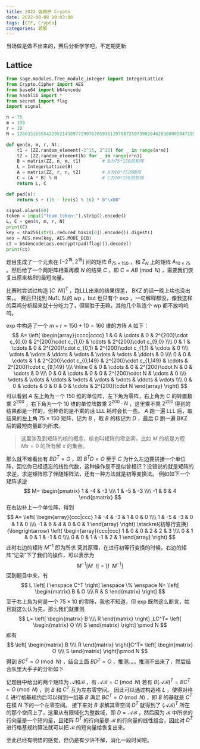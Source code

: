 ```yaml
---
title: 2022 强网杯 Crypto
date: 2022-08-08 10:03:00
tags: [CTF, Crypto]
categories: 题解
---
```


当场做是做不出来的，赛后分析学学吧，不定期更新
<!--more-->

## Lattice

```python
from sage.modules.free_module_integer import IntegerLattice
from Crypto.Cipher import AES
from base64 import b64encode
from hashlib import *
from secret import flag
import signal

n = 75
m = 150
r = 10
N = 126633165554229521438977290762059361297987250739820462036000284719563379254544315991201997343356439034674007770120263341747898897565056619503383631412169301973302667340133958109

def gen(n, m, r, N):
    t1 = [ZZ.random_element(-2^15, 2^15) for _ in range(n*m)]
    t2 = [ZZ.random_element(N) for _ in range(r*n)]
    B = matrix(ZZ, n, m, t1)        # B为75*150的矩阵
    L = IntegerLattice(B)
    A = matrix(ZZ, r, n, t2)        # A为10*75的矩阵
    C = (A * B) % N                 # C为10*150的矩阵
    return L, C

def pad(s):
    return s + (16 - len(s) % 16) * b"\x00"

signal.alarm(60)
token = input("team token:").strip().encode()
L, C = gen(n, m, r, N)
print(C)
key = sha256(str(L.reduced_basis[0]).encode()).digest()
aes = AES.new(key, AES.MODE_ECB)
ct = b64encode(aes.encrypt(pad(flag))).decode()
print(ct)
```

题目生成了一个元素在 $[-2^{15},2^{15}]$ 间的矩阵 $B_{75\times150}$ ，和 $Z_N$ 上的矩阵 $A_{10\times75}$ 。然后给了一个两矩阵相乘再模 $N$ 的结果 $C$ ，即 $C=AB\pmod N$ ，需要我们恢复出原来格$B$的最短向量。

比赛时尝试过构造 $\left[ C \enspace NI\right]^T$ ，跑LLL出来的结果很差， BKZ 的话一晚上啥也没出来。。
赛后只找到 Nu1L 队的 wp ，but 也只有个 exp ，一句解释都没，像我这样的菜鸡分析起来就十分吃力了，但聊胜于无嘛，其他几个队连个 wp 都不放呜呜呜。

exp 中构造了一个 $m+r=150+10=160$ 维的方阵 $A$ 如下：
$$
A=
\left(
\begin{array}{cccc|cccc}
1 & 0 & \cdots & 0 & 2^{200}\cdot c_{0,0} & 2^{200}\cdot c_{1,0} & \cdots & 2^{200}\cdot c_{9,0} \\\\
0 & 1 & \cdots & 0 & 2^{200}\cdot c_{0,1} & 2^{200}\cdot c_{1,1} & \cdots & 0 \\\\
\vdots & \vdots & \ddots & \vdots & \vdots & \vdots & \ddots & 0 \\\\
0 & 0 & \cdots & 1 & 2^{200}\cdot c_{0,149} & 2^{200}\cdot c_{1,149} & \cdots & 2^{200}\cdot c_{9,149} \\\\ \hline
0 & 0 & \cdots & 0 & 2^{200}\cdot N & 0 & \cdots & 0 \\\\
0 & 0 & \cdots & 0 & 0 & 2^{200}\cdot N & \cdots & 0 \\\\
\vdots & \vdots & \ddots & \vdots & \vdots & \vdots & \ddots & \vdots \\\\
0 & 0 & \cdots & 0 & 0 & 0 & \cdots & 2^{200}\cdot N
\end{array}
\right)
$$
可以看到 $A$ 左上角为一个 $150$ 维的单位阵，左下角为零阵，右上角为 $C$ 的转置数乘 $2^{200}$ ，右下角为一个 $10$ 维的单位阵数乘 $2^{200}\cdot N$ ，这里乘不乘 $2^{200}$ 得到的结果都是一样的，但神奇的是不乘的话 LLL 耗时会长一些。
$A$ 跑一遍 LLL 后，取结果的左上角 $75\times150$ 矩阵，记为 $B$ ，取 $B$ 的核记为 $D$ ，最后 $D$ 跑一遍 BKZ 后的最短向量即为所求。
> 这里涉及到矩阵的核的概念，核也叫矩阵的零空间，比如 $M$ 的核是方程 $Mx=0$ 的所有解 $x$ 的集合。

那么就不难看出有 $BD^T=O$ ，即 $B^TD=O$
至于 $C$ 为什么左边要拼接一个单位阵，回忆你已经遗忘的线性代数，这种操作是不是似曾相识？没错说的就是矩阵的求逆，求逆矩阵除了伴随矩阵法，还有一种方法就是初等变换法。
例如如下一个矩阵求逆
$$
M=
\begin{pmatrix}
1 & -4 & -3 \\\\
1 & -5 & -3 \\\\
-1 & 6 & 4
\end{pmatrix}
$$
在右边补上一个单位阵，得到
$$
A=
\left(
\begin{array}{ccc|ccc}
1 & -4 & -3 & 1 & 0 & 0 \\\\
1 & -5 & -3 & 0 & 1 & 0 \\\\
-1 & 6 & 4 & 0 & 0 & 1
\end{array}
\right)
\stackrel{初等行变换}{\longrightarrow}
\left(
\begin{array}{ccc|ccc}
1 & 0 & 0 & 2 & 2 & 3 \\\\
0 & 1 & 0 & 1 & -1 & 0 \\\\
0 & 0 & 1 & -1 & 2 & 1
\end{array}
\right)
$$
此时右边的矩阵 $M^{-1}$ 即为所求
究其原理，在进行初等行变换的时候，右边的矩阵“记录”下了我们的操作，可以表示为
$$
M^{-1}
\left[
    M\enspace I
\right] =
\left[
    I\enspace M^{-1}
\right]
$$
回到题目中来，有
$$
L
\left[
    I \enspace C^T
\right]
 \enspace \% \enspace N=
\left[
\begin{matrix}
    B & O \\\\
    R & S
\end{matrix}
\right]
$$
至于右上角为何是一个 $75\times10$ 的零阵，我也不知道，但 exp 既然这么断言，姑且就这么认为先，那么我们就推测
$$
L=
\left[
\begin{matrix}
    B \\\\
    R
\end{matrix}
\right]
,LC^T=
\left[
\begin{matrix}
    O \\\\
    S
\end{matrix}
\right]
\pmod N
$$
即有
$$
\left[
\begin{matrix}
    B \\\\
    R
\end{matrix}
\right]C^T=
\left[
\begin{matrix}
    O \\\\
    S
\end{matrix}
\right]\pmod N
$$
得到 $BC^T=O\pmod N$ ，结合上面 $BD^T=O$ ，推测。。。推测不出来了，然后结合队里大手子的分析如下

记题目中给出的两个矩阵为 $\mathcal{A}$和$\mathcal{B}$ ，有
 $\mathcal{A}\mathcal{B} = C\pmod N$
若有 $B(\mathcal{A}\mathcal{B})^T = BC^T = O\pmod N$ ，则 $B$ 和 $C^T$ 互为左右零空间。
因此可以通过构造格 $L$ ，使得对格 $L$ 进行格基规约后可以得到一组基 $B$ 满足 $BC^T = O\pmod N$ ，即 $B$ 的基就是 $C^T$ 在模 $N$ 下的一个左零空间。
接下来对 $B$ 求解其零空间 $D^T$ 就得到了 $(\mathcal{A}\mathcal{B})^T$ 所在的那个空间上了，这里从有限域化为整数域，即 $D=\mathcal{A}\mathcal{B}$ ，然后因为 $\mathcal{B}$ 中所求的行向量是一个短向量，且矩阵 $D^T$ 的行向量是 $\mathcal{B}$ 的行向量的线性组合，因此对 $D^T$ 进行格基规约算法就可以把 $\mathcal{B}$ 的短向量给恢复出来。

至此已经有明悟的感觉，但仍是有少许不解，消化一段时间吧。
